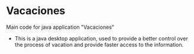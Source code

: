 Vacaciones
==========

Main code for java application "Vacaciones"

* This is a java desktop application, used to provide a better control over the process of vacation and provide faster access to the information.
